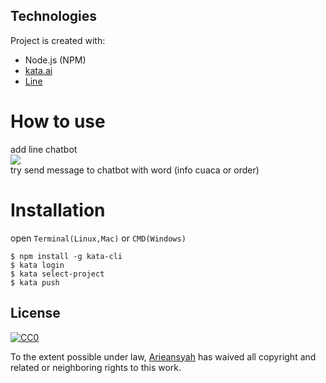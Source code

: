 ## Technologies
Project is created with:
* Node.js (NPM)
* [kata.ai](https://kata.ai/)
* [Line](https://developers.line.biz/en/)


# How to use
add line chatbot
<br>
<img src="https://qr-official.line.me/sid/L/522bqvfx.png"/>
<br>
try send message to chatbot with word (info cuaca or order)

# Installation
open `Terminal(Linux,Mac)` or `CMD(Windows)`
```
$ npm install -g kata-cli
$ kata login
$ kata select-project
$ kata push
```

## License

[![CC0](https://licensebuttons.net/p/zero/1.0/88x31.png)](https://arieansyah.github.io/)

To the extent possible under law, [Arieansyah](https://arieansyah.github.io/) has waived all copyright and related or neighboring rights to this work.


